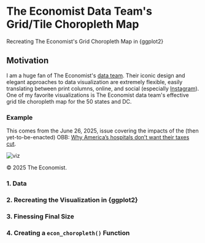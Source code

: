 # The Economist Data Team's Grid/Tile Choropleth Map
Recreating The Economist's Grid Choropleth Map in {ggplot2}

## Motivation 

I am a huge fan of The Economist's [data team](https://www.economist.com/topics/graphic-detail). Their iconic design and elegant approaches to data visualization are extremely flexible, easily translating between print columns, online, and social (especially [Instagram](https://www.instagram.com/theeconomist/)). One of my favorite visualizations is The Economist data team's effective  grid tile choropleth map for the 50 states and DC. 


### Example 

This comes from the June 26, 2025, issue covering the impacts of the (then yet-to-be-enacted) OBB: [Why America’s hospitals don’t want their taxes cut](https://www.economist.com/united-states/2025/06/26/why-americas-hospitals-dont-want-their-taxes-cut). 

![viz]()

© 2025 The Economist.

### 1. Data

### 2. Recreating the Visualization in {ggplot2}

### 3. Finessing Final Size

### 4. Creating a `econ_choropleth()` Function


